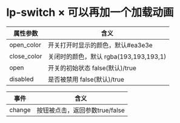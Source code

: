 # lp-switch × 可以再加一个加载动画

属性参数     | 含义
-------- | ----- 
open_color   | 开关打开时显示的颜色，默认#ea3e3e
close_color | 关闭时的颜色，默认 rgba(193,193,193,1)
open | 开关的初始状态 false(默认)/true
disabled | 是否被禁用 false(默认)/true

事件     | 含义
-------- | ----- 
change | 按钮被点击，返回参数true/false